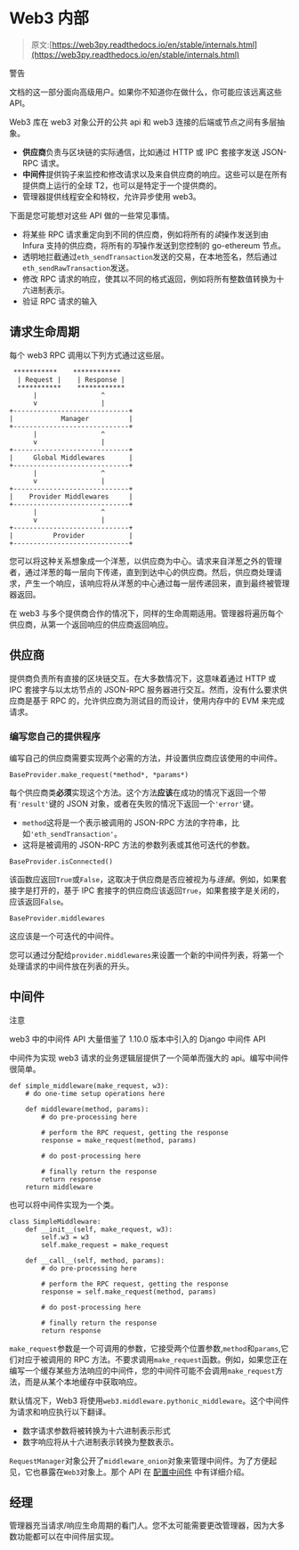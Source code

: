 # Web3 内部

> 原文:[https://web3py.readthedocs.io/en/stable/internals.html](https://web3py.readthedocs.io/en/stable/internals.html)

警告

文档的这一部分面向高级用户。如果你不知道你在做什么，你可能应该远离这些 API。

Web3 库在 web3 对象公开的公共 api 和 web3 连接的后端或节点之间有多层抽象。

*   **供应商**负责与区块链的实际通信，比如通过 HTTP 或 IPC 套接字发送 JSON-RPC 请求。
*   **中间件**提供钩子来监控和修改请求以及来自供应商的响应。这些可以是在所有提供商上运行的全球 T2，也可以是特定于一个提供商的。
*   管理器提供线程安全和特权，允许异步使用 web3。

下面是您可能想对这些 API 做的一些常见事情。

*   将某些 RPC 请求重定向到不同的供应商，例如将所有的*读*操作发送到由 Infura 支持的供应商，将所有的*写*操作发送到您控制的 go-ethereum 节点。
*   透明地拦截通过`eth_sendTransaction`发送的交易，在本地签名，然后通过`eth_sendRawTransaction`发送。
*   修改 RPC 请求的响应，使其以不同的格式返回，例如将所有整数值转换为十六进制表示。
*   验证 RPC 请求的输入

## 请求生命周期

每个 web3 RPC 调用以下列方式通过这些层。

```
 ***********    ************
  | Request |    | Response |
  ***********    ************
      |                ^
      v                |
+-----------------------------+
|            Manager          |
+-----------------------------+
      |                ^
      v                |
+-----------------------------+
|     Global Middlewares      |
+-----------------------------+
      |                ^
      v                |
+-----------------------------+
|    Provider Middlewares     |
+-----------------------------+
      |                ^
      v                |
+-----------------------------+
|          Provider           |
+-----------------------------+ 
```

您可以将这种关系想象成一个洋葱，以供应商为中心。请求来自洋葱之外的管理者，通过洋葱的每一层向下传递，直到到达中心的供应商。然后，供应商处理请求，产生一个响应，该响应将从洋葱的中心通过每一层传递回来，直到最终被管理器返回。

在 web3 与多个提供商合作的情况下，同样的生命周期适用。管理器将遍历每个供应商，从第一个返回响应的供应商返回响应。

## 供应商

提供商负责所有直接的区块链交互。在大多数情况下，这意味着通过 HTTP 或 IPC 套接字与以太坊节点的 JSON-RPC 服务器进行交互。然而，没有什么要求供应商是基于 RPC 的，允许供应商为测试目的而设计，使用内存中的 EVM 来完成请求。

### 编写您自己的提供程序

编写自己的供应商需要实现两个必需的方法，并设置供应商应该使用的中间件。

```
BaseProvider.make_request(*method*, *params*)
```

每个供应商类**必须**实现这个方法。这个方法**应该**在成功的情况下返回一个带有`'result'`键的 JSON 对象，或者在失败的情况下返回一个`'error'`键。

*   `method`这将是一个表示被调用的 JSON-RPC 方法的字符串，比如`'eth_sendTransaction'`。
*   这将是被调用的 JSON-RPC 方法的参数列表或其他可迭代的参数。

```
BaseProvider.isConnected()
```

该函数应返回`True`或`False`，这取决于供应商是否应被视为与*连接*。例如，如果套接字是打开的，基于 IPC 套接字的供应商应该返回`True`，如果套接字是关闭的，应该返回`False`。

```
BaseProvider.middlewares
```

这应该是一个可迭代的中间件。

您可以通过分配给`provider.middlewares`来设置一个新的中间件列表，将第一个处理请求的中间件放在列表的开头。

 ## 中间件

注意

web3 中的中间件 API 大量借鉴了 1.10.0 版本中引入的 Django 中间件 API

中间件为实现 web3 请求的业务逻辑层提供了一个简单而强大的 api。编写中间件很简单。

```
def simple_middleware(make_request, w3):
    # do one-time setup operations here

    def middleware(method, params):
        # do pre-processing here

        # perform the RPC request, getting the response
        response = make_request(method, params)

        # do post-processing here

        # finally return the response
        return response
    return middleware 
```

也可以将中间件实现为一个类。

```
class SimpleMiddleware:
    def __init__(self, make_request, w3):
        self.w3 = w3
        self.make_request = make_request

    def __call__(self, method, params):
        # do pre-processing here

        # perform the RPC request, getting the response
        response = self.make_request(method, params)

        # do post-processing here

        # finally return the response
        return response 
```

`make_request`参数是一个可调用的参数，它接受两个位置参数,`method`和`params`,它们对应于被调用的 RPC 方法。不要求调用`make_request`函数。例如，如果您正在编写一个缓存某些方法响应的中间件，您的中间件可能不会调用`make_request`方法，而是从某个本地缓存中获取响应。

默认情况下，Web3 将使用`web3.middleware.pythonic_middleware`。这个中间件为请求和响应执行以下翻译。

*   数字请求参数将被转换为十六进制表示形式
*   数字响应将从十六进制表示转换为整数表示。

`RequestManager`对象公开了`middleware_onion`对象来管理中间件。为了方便起见，它也暴露在`Web3`对象上。那个 API 在 [配置中间件](middleware.html#modifying-middleware) 中有详细介绍。 

## 经理

管理器充当请求/响应生命周期的看门人。您不太可能需要更改管理器，因为大多数功能都可以在中间件层实现。